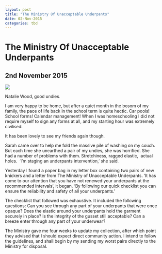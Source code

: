 ```yaml
---
layout: post
title: "The Ministry Of Unacceptable Underpants"
date: 02-Nov-2015
categories: tbd
---
```


# The Ministry Of Unacceptable Underpants

## 2nd November 2015

<img class="photo-horiz" src="https://s-media-cache-ak0.pinimg.com/736x/4b/81/d2/4b81d2d3e14c3c387f9312a2863e7123.jpg" />

Natalie Wood,   good undies.

I am very happy to be home,   but after a quiet month in the bosom of my family,   the pace of life back in the school term is quite hectic. Car pools! School forms! Calendar management! When I was homeschooling I did not require myself to sign any forms at all, and my starting hour was extremely civilised.

It has been lovely to see my friends again though.

Sarah came over to help me fold the massive pile of washing on my couch. But each time she unearthed a pair of my undies, she was horrified. She had a number of problems with them. Stretchiness, ragged elastic,  actual holes.  ‘I’m staging an underpants intervention,’ she said.

Yesterday I found a paper bag in my letter box containing two pairs of new knickers and a letter from The Ministry of Unacceptable Underpants. ‘It has come to our attention that you have not renewed your underpants at the recommended intervals’, it began. ‘By following our quick checklist you can ensure the reliability and safety of all your underpants.’

The checklist that followed was exhaustive. It included the following questions: Can you see through any part of your underpants that were once opaque? Does the elastic around your underpants hold the garment securely in place? Is the integrity of the gusset still acceptable? Can a breeze enter through any part of your underwear?

The Ministry gave me four weeks to update my collection, after which point they advised that I should expect direct community action. I intend to follow the guidelines, and shall begin by my sending my worst pairs directly to the Ministry for disposal.
